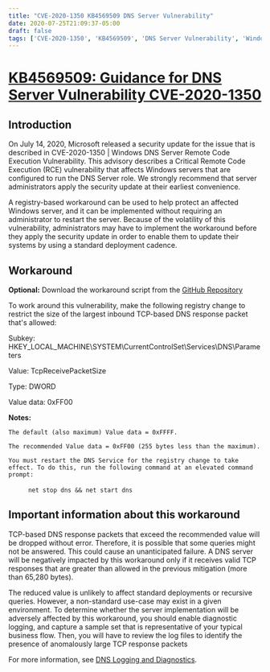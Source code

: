```yaml
---
title: "CVE-2020-1350 KB4569509 DNS Server Vulnerability"
date: 2020-07-25T21:09:37-05:00
draft: false
tags: ['CVE-2020-1350', 'KB4569509', 'DNS Server Vulnerability', 'Windows Server', 'Powershell', 'Script']
---
```


# [KB4569509: Guidance for DNS Server Vulnerability CVE-2020-1350](https://support.microsoft.com/en-us/help/4569509/windows-dns-server-remote-code-execution-vulnerability)

## Introduction

On July 14, 2020, Microsoft released a security update for the issue that is described in CVE-2020-1350 | Windows DNS Server Remote Code Execution Vulnerability. This advisory describes a Critical Remote Code Execution (RCE) vulnerability that affects Windows servers that are configured to run the DNS Server role. We strongly recommend that server administrators apply the security update at their earliest convenience.

A registry-based workaround can be used to help protect an affected Windows server, and it can be implemented without requiring an administrator to restart the server. Because of the volatility of this vulnerability, administrators may have to implement the workaround before they apply the security update in order to enable them to update their systems by using a standard deployment cadence.


## Workaround

**Optional:** Download the workaround script from the [GitHub Repository](https://github.com/simeononsecurity/CVE-2020-1350-Fix)


To work around this vulnerability, make the following registry change to restrict the size of the largest inbound TCP-based DNS response packet that's allowed:

Subkey: HKEY_LOCAL_MACHINE\SYSTEM\CurrentControlSet\Services\DNS\Parameters 

Value: TcpReceivePacketSize 

Type: DWORD 

Value data: 0xFF00

**Notes:**

    The default (also maximum) Value data = 0xFFFF.
	
    The recommended Value data = 0xFF00 (255 bytes less than the maximum).
	
    You must restart the DNS Service for the registry change to take effect. To do this, run the following command at an elevated command prompt:

          ```net stop dns && net start dns```


## Important information about this workaround
TCP-based DNS response packets that exceed the recommended value will be dropped without error. Therefore, it is possible that some queries might not be answered. This could cause an unanticipated failure. A DNS server will be negatively impacted by this workaround only if it receives valid TCP responses that are greater than allowed in the previous mitigation (more than 65,280 bytes).

The reduced value is unlikely to affect standard deployments or recursive queries. However, a non-standard use-case may exist in a given environment. To determine whether the server implementation will be adversely affected by this workaround, you should enable diagnostic logging, and capture a sample set that is representative of your typical business flow. Then, you will have to review the log files to identify the presence of anomalously large TCP response packets

For more information, see [DNS Logging and Diagnostics](https://docs.microsoft.com/en-us/previous-versions/windows/it-pro/windows-server-2012-r2-and-2012/dn800669%28v=ws.11%29).